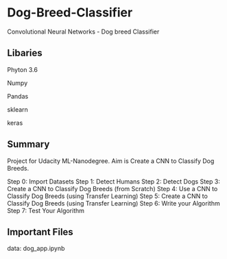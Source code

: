 # Dog-Breed-Classifier
Convolutional Neural Networks - Dog breed Classifier

## Libaries

Phyton 3.6

Numpy

Pandas

sklearn

keras 


## Summary

Project for Udacity ML-Nanodegree. Aim is Create a CNN to Classify Dog Breeds.

Step 0: Import Datasets
Step 1: Detect Humans
Step 2: Detect Dogs
Step 3: Create a CNN to Classify Dog Breeds (from Scratch)
Step 4: Use a CNN to Classify Dog Breeds (using Transfer Learning)
Step 5: Create a CNN to Classify Dog Breeds (using Transfer Learning)
Step 6: Write your Algorithm
Step 7: Test Your Algorithm


## Important Files

data: dog_app.ipynb




